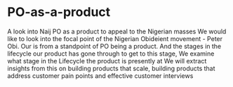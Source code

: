 # PO-as-a-product
A look into Naij PO as a product to appeal to the Nigerian masses 
We would like to look into the focal point of the Nigerian Obideient movement - Peter Obi.
Our is from a standpoint of PO being a product.
And the stages in the lifecycle our product has gone through to get to this stage,
We examine what stage in the Lifecycle the product is presently at
We will extract insights from this on building products that scale,
building products that address customer pain points and effective customer interviews
